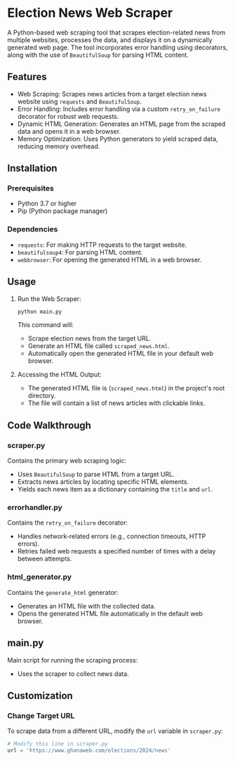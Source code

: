 # Election News Web Scraper

A Python-based web scraping tool that scrapes election-related news from multiple websites, processes the data, and displays it on a dynamically generated web page. The tool incorporates error handling using decorators, along with the use of `BeautifulSoup` for parsing HTML content.

## Features

- Web Scraping: Scrapes news articles from a target election news website using `requests` and `BeautifulSoup`.
- Error Handling: Includes error handling via a custom `retry_on_failure` decorator for robust web requests.
- Dynamic HTML Generation: Generates an HTML page from the scraped data and opens it in a web browser.
- Memory Optimization: Uses Python generators to yield scraped data, reducing memory overhead.

## Installation

### Prerequisites

- Python 3.7 or higher
- Pip (Python package manager)

### Dependencies

- `requests`: For making HTTP requests to the target website.
- `beautifulsoup4`: For parsing HTML content.
- `webbrowser`: For opening the generated HTML in a web browser.

## Usage

1. Run the Web Scraper:

   ```bash
   python main.py
   ```

   This command will:
   - Scrape election news from the target URL.
   - Generate an HTML file called `scraped_news.html`.
   - Automatically open the generated HTML file in your default web browser.

2. Accessing the HTML Output:
   - The generated HTML file is (`scraped_news.html`) in the project's root directory.
   - The file will contain a list of news articles with clickable links.

## Code Walkthrough

### scraper.py

Contains the primary web scraping logic:

- Uses `BeautifulSoup` to parse HTML from a target URL.
- Extracts news articles by locating specific HTML elements.
- Yields each news item as a dictionary containing the `title` and `url`.

### errorhandler.py

Contains the `retry_on_failure` decorator:

- Handles network-related errors (e.g., connection timeouts, HTTP errors).
- Retries failed web requests a specified number of times with a delay between attempts.

### html_generator.py

Contains the `generate_html` generator:

- Generates an HTML file with the collected data.
- Opens the generated HTML file automatically in the default web browser.

## main.py

Main script for running the scraping process:

- Uses the scraper to collect news data.

## Customization

### Change Target URL

To scrape data from a different URL, modify the `url` variable in `scraper.py`:

```python
# Modify this line in scraper.py
url = 'https://www.ghanaweb.com/elections/2024/news'
```
